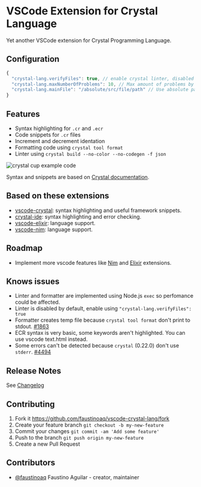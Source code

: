 # VSCode Extension for Crystal Language

Yet another VSCode extension for Crystal Programming Language.

## Configuration

```javascript
{
  "crystal-lang.verifyFiles": true, // enable crystal linter, disabled by default
  "crystal-lang.maxNumberOfProblems": 10, // Max amount of problems by crystal build
  "crystal-lang.mainFile": "/absolute/src/file/path" // Use absolute path (${} variables don't work)
}
```

## Features

* Syntax highlighting for `.cr` and `.ecr`
* Code snippets for `.cr` files
* Increment and decrement identation
* Formatting code using `crystal tool format`
* Linter using `crystal build --no-color --no-codegen -f json`

![crystal cup example code](http://i.imgur.com/L1Xdm7A.png)

Syntax and snippets are based on [Crystal documentation](https://crystal-lang.org/docs/).

## Based on these extensions

* [vscode-crystal](https://github.com/g3ortega/vscode-crystal): syntax highlighting and useful framework snippets.
* [crystal-ide](https://github.com/kofno/crystal-ide): syntax highlighting and error checking.
* [vscode-elixir](https://github.com/fr1zle/vscode-elixir): language support.
* [vscode-nim](https://github.com/pragmagic/vscode-nim): language support.

## Roadmap

* Implement more vscode features like [Nim](https://github.com/fr1zle/vscode-nim) and [Elixir](https://github.com/fr1zle/vscode-elixir) extensions.

## Knows issues

* Linter and formatter are implemented using Node.js `exec` so perfomance could be affected.
* Linter is disabled by default, enable using `"crystal-lang.verifyFiles": true`
* Formatter creates temp file because `crystal tool format` don't print to stdout. [#1863](https://github.com/crystal-lang/crystal/issues/1863)
* ECR syntax is very basic, some keywords aren't highlighted. You can use vscode text.html instead.
* Some errors can't be detected because `crystal` (0.22.0) don't use `stderr`. [#4494](https://github.com/crystal-lang/crystal/pull/4494)

## Release Notes

See [Changelog](https://github.com/faustinoaq/vscode-crystal-lang/blob/master/CHANGELOG.md)

## Contributing

1. Fork it https://github.com/faustinoaq/vscode-crystal-lang/fork
2. Create your feature branch `git checkout -b my-new-feature`
3. Commit your changes `git commit -am 'Add some feature'`
4. Push to the branch `git push origin my-new-feature`
5. Create a new Pull Request

## Contributors

- [@faustinoaq](https://github.com/faustinoaq) Faustino Aguilar - creator, maintainer